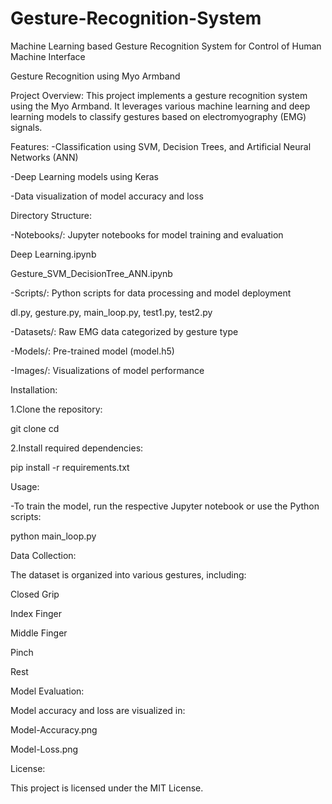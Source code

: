 # Gesture-Recognition-System
Machine Learning based Gesture Recognition System for Control of Human Machine Interface

Gesture Recognition using Myo Armband

Project Overview:
This project implements a gesture recognition system using the Myo Armband. It leverages various machine learning and deep learning models to classify gestures based on electromyography (EMG) signals.

Features:
-Classification using SVM, Decision Trees, and Artificial Neural Networks (ANN)

-Deep Learning models using Keras

-Data visualization of model accuracy and loss

Directory Structure:

-Notebooks/: Jupyter notebooks for model training and evaluation

  Deep Learning.ipynb

  Gesture_SVM_DecisionTree_ANN.ipynb

-Scripts/: Python scripts for data processing and model deployment

  dl.py, gesture.py, main_loop.py, test1.py, test2.py

-Datasets/: Raw EMG data categorized by gesture type

-Models/: Pre-trained model (model.h5)

-Images/: Visualizations of model performance

Installation:

1.Clone the repository:

  git clone <repository-url>
  cd <repository-directory>

2.Install required dependencies:

  pip install -r requirements.txt

Usage:

-To train the model, run the respective Jupyter notebook or use the Python scripts:

  python main_loop.py

Data Collection:

The dataset is organized into various gestures, including:

  Closed Grip

  Index Finger

  Middle Finger

  Pinch

  Rest

Model Evaluation:

Model accuracy and loss are visualized in:

  Model-Accuracy.png

  Model-Loss.png

License:

This project is licensed under the MIT License.
